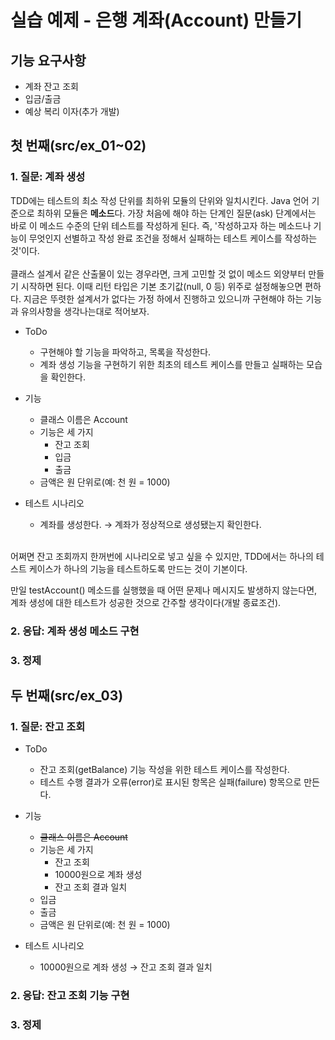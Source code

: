 실습 예제 - 은행 계좌(Account) 만들기
==============================

## 기능 요구사항
+ 계좌 잔고 조회
+ 입금/출금
+ 예상 복리 이자(추가 개발)

## 첫 번째(src/ex_01~02)

### 1. 질문: 계좌 생성
TDD에는 테스트의 최소 작성 단위를 최하위 모듈의 단위와 일치시킨다. Java 언어 기준으로 최하위 모듈은 **메소드**다. 가장 처음에 해야 하는 단계인 질문(ask) 단계에서는 바로 이 메소드 수준의 단위 테스트를 작성하게 된다. 즉, '작성하고자 하는 메소드나 기능이 무엇인지 선별하고 작성 완료 조건을 정해서 실패하는 테스트 케이스를 작성하는 것'이다.  
</br>
클래스 설계서 같은 산출물이 있는 경우라면, 크게 고민할 것 없이 메소드 외양부터 만들기 시작하면 된다. 이때 리턴 타입은 기본 초기값(null, 0 등) 위주로 설정해놓으면 편하다. 지금은 뚜렷한 설계서가 없다는 가정 하에서 진행하고 있으니까 구현해야 하는 기능과 유의사항을 생각나는대로 적어보자.  

+ ToDo
	+ 구현해야 할 기능을 파악하고, 목록을 작성한다.
	+ 계좌 생성 기능을 구현하기 위한 최초의 테스트 케이스를 만들고 실패하는 모습을 확인한다.

+ 기능
	+ 클래스 이름은 Account
	+ 기능은 세 가지
 		+ 잔고 조회
		+ 입금
		+ 출금
	+ 금액은 원 단위로(예: 천 원 = 1000)  


+ 테스트 시나리오  
	+ 계좌를 생성한다. → 계좌가 정상적으로 생성됐는지 확인한다.  
</br>
어쩌면 잔고 조회까지 한꺼번에 시나리오로 넣고 싶을 수 있지만, TDD에서는 하나의 테스트 케이스가 하나의 기능을 테스트하도록 만드는 것이 기본이다.  

만일 testAccount() 메소드를 실행했을 때 어떤 문제나 메시지도 발생하지 않는다면, 계좌 생성에 대한 테스트가 성공한 것으로 간주할 생각이다(개발 종료조건).  

### 2. 응답: 계좌 생성 메소드 구현

### 3. 정제

## 두 번째(src/ex_03)

### 1. 질문: 잔고 조회

+ ToDo
	+ 잔고 조회(getBalance) 기능 작성을 위한 테스트 케이스를 작성한다.
	+ 테스트 수행 결과가 오류(error)로 표시된 항목은 실패(failure) 항목으로 만든다.

+ 기능
	+ ~~클래스 이름은 Account~~
	+ 기능은 세 가지
		+ 잔고 조회
		+ 10000원으로 계좌 생성
		+ 잔고 조회 결과 일치
	+ 입금
	+ 출금
	+ 금액은 원 단위로(예: 천 원 = 1000)

+ 테스트 시나리오
	+ 10000원으로 계좌 생성 → 잔고 조회 결과 일치

### 2. 응답: 잔고 조회 기능 구현


### 3. 정제